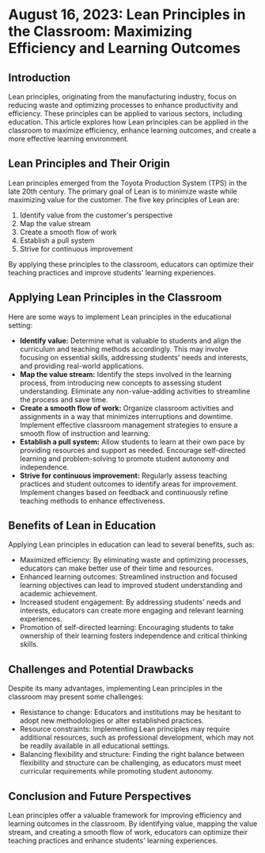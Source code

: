 # August 16, 2023: Lean Principles in the Classroom: Maximizing Efficiency and Learning Outcomes

## Introduction

Lean principles, originating from the manufacturing industry, focus on reducing waste and optimizing processes to enhance productivity and efficiency. These principles can be applied to various sectors, including education. This article explores how Lean principles can be applied in the classroom to maximize efficiency, enhance learning outcomes, and create a more effective learning environment.

## Lean Principles and Their Origin

Lean principles emerged from the Toyota Production System (TPS) in the late 20th century. The primary goal of Lean is to minimize waste while maximizing value for the customer. The five key principles of Lean are:

1. Identify value from the customer's perspective
2. Map the value stream
3. Create a smooth flow of work
4. Establish a pull system
5. Strive for continuous improvement

By applying these principles to the classroom, educators can optimize their teaching practices and improve students' learning experiences.

## Applying Lean Principles in the Classroom

Here are some ways to implement Lean principles in the educational setting:

- **Identify value:** Determine what is valuable to students and align the curriculum and teaching methods accordingly. This may involve focusing on essential skills, addressing students' needs and interests, and providing real-world applications.
- **Map the value stream:** Identify the steps involved in the learning process, from introducing new concepts to assessing student understanding. Eliminate any non-value-adding activities to streamline the process and save time.
- **Create a smooth flow of work:** Organize classroom activities and assignments in a way that minimizes interruptions and downtime. Implement effective classroom management strategies to ensure a smooth flow of instruction and learning.
- **Establish a pull system:** Allow students to learn at their own pace by providing resources and support as needed. Encourage self-directed learning and problem-solving to promote student autonomy and independence.
- **Strive for continuous improvement:** Regularly assess teaching practices and student outcomes to identify areas for improvement. Implement changes based on feedback and continuously refine teaching methods to enhance effectiveness.

## Benefits of Lean in Education

Applying Lean principles in education can lead to several benefits, such as:

- Maximized efficiency: By eliminating waste and optimizing processes, educators can make better use of their time and resources.
- Enhanced learning outcomes: Streamlined instruction and focused learning objectives can lead to improved student understanding and academic achievement.
- Increased student engagement: By addressing students' needs and interests, educators can create more engaging and relevant learning experiences.
- Promotion of self-directed learning: Encouraging students to take ownership of their learning fosters independence and critical thinking skills.

## Challenges and Potential Drawbacks

Despite its many advantages, implementing Lean principles in the classroom may present some challenges:

- Resistance to change: Educators and institutions may be hesitant to adopt new methodologies or alter established practices.
- Resource constraints: Implementing Lean principles may require additional resources, such as professional development, which may not be readily available in all educational settings.
- Balancing flexibility and structure: Finding the right balance between flexibility and structure can be challenging, as educators must meet curricular requirements while promoting student autonomy.

## Conclusion and Future Perspectives

Lean principles offer a valuable framework for improving efficiency and learning outcomes in the classroom. By identifying value, mapping the value stream, and creating a smooth flow of work, educators can optimize their teaching practices and enhance students' learning experiences.
